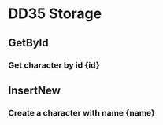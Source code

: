 # DD35 Storage

## GetById
### Get character by id {id}

## InsertNew
### Create a character with name {name}